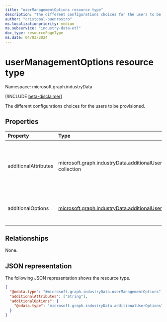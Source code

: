 ```yaml
---
title: "userManagementOptions resource type"
description: "The different configurations choices for the users to be provisioned."
author: "cristobal-buenrostro"
ms.localizationpriority: medium
ms.subservice: "industry-data-etl"
doc_type: resourcePageType
ms.date: 04/03/2024
---
```


# userManagementOptions resource type

Namespace: microsoft.graph.industryData

[!INCLUDE [beta-disclaimer](../../includes/beta-disclaimer.md)]

The different configurations choices for the users to be provisioned.

## Properties

| Property             | Type                                                                                                     | Description                                                      |
| :------------------- | :------------------------------------------------------------------------------------------------------- | :--------------------------------------------------------------- |
| additionalAttributes | microsoft.graph.industryData.additionalUserAttributes collection                                         | The different attribute choices for the users to be provisioned. The possible values are: `userGradeLevel`, `userNumber`, `unknownFutureValue`. |
| additionalOptions    | [microsoft.graph.industryData.additionalUserOptions](../resources/industrydata-additionaluseroptions.md) | The different management choices for the users to be provisioned. |

## Relationships

None.

## JSON representation

The following JSON representation shows the resource type.

<!-- {
  "blockType": "resource",
  "@odata.type": "microsoft.graph.industryData.userManagementOptions"
}
-->

```json
{
  "@odata.type": "#microsoft.graph.industryData.userManagementOptions",
  "additionalAttributes": ["String"],
  "additionalOptions": {
    "@odata.type": "microsoft.graph.industryData.additionalUserOptions"
  }
}
```
